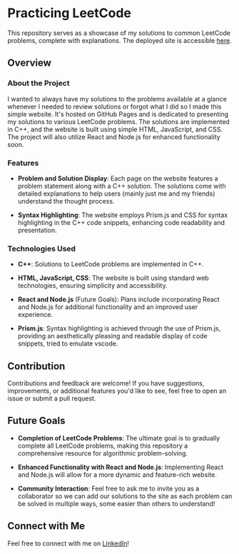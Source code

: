# Practicing LeetCode

This repository serves as a showcase of my solutions to common LeetCode problems, complete with explanations. The deployed site is accessible [here](https://kazi27.github.io/leetcodePractice/).

## Overview

### About the Project

I wanted to always have my solutions to the problems available at a glance whenever I needed to review solutions or forgot what I did so I made this simple website. It's hosted on GitHub Pages and is dedicated to presenting my solutions to various LeetCode problems. The solutions are implemented in C++, and the website is built using simple HTML, JavaScript, and CSS. The project will also utilize React and Node.js for enhanced functionality soon.

### Features

- **Problem and Solution Display**: Each page on the website features a problem statement along with a C++ solution. The solutions come with detailed explanations to help users (mainly just me and my friends) understand the thought process.

- **Syntax Highlighting**: The website employs Prism.js and CSS for syntax highlighting in the C++ code snippets, enhancing code readability and presentation.

### Technologies Used

- **C++**: Solutions to LeetCode problems are implemented in C++.

- **HTML, JavaScript, CSS**: The website is built using standard web technologies, ensuring simplicity and accessibility.

- **React and Node.js** (Future Goals): Plans include incorporating React and Node.js for additional functionality and an improved user experience.

- **Prism.js**: Syntax highlighting is achieved through the use of Prism.js, providing an aesthetically pleasing and readable display of code snippets, tried to emulate vscode.

## Contribution

Contributions and feedback are welcome! If you have suggestions, improvements, or additional features you'd like to see, feel free to open an issue or submit a pull request.

## Future Goals

- **Completion of LeetCode Problems**: The ultimate goal is to gradually complete all LeetCode problems, making this repository a comprehensive resource for algorithmic problem-solving.

- **Enhanced Functionality with React and Node.js**: Implementing React and Node.js will allow for a more dynamic and feature-rich website.

- **Community Interaction**: Feel free to ask me to invite you as a collaborator so we can add our solutions to the site as each problem can be solved in multiple ways, some easier than others to understand! 

## Connect with Me

Feel free to connect with me on [LinkedIn](https://www.linkedin.com/in/kazisanwar/)!
